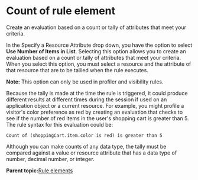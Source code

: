 # Count of rule element

Create an evaluation based on a count or tally of attributes that meet your criteria.

In the Specify a Resource Attribute drop down, you have the option to select **Use Number of Items in List**. Selecting this option allows you to create an evaluation based on a count or tally of attributes that meet your criteria. When you select this option, you must select a resource and the attribute of that resource that are to be tallied when the rule executes.

**Note:** This option can only be used in profiler and visibility rules.

Because the tally is made at the time the rule is triggered, it could produce different results at different times during the session if used on an application object or a current resource. For example, you might profile a visitor's color preference as red by creating an evaluation that checks to see if the number of red items in the user's shopping cart is greater than 5. The rule syntax for this evaluation could be:

```
Count of (shoppingCart.item.color is red) is greater than 5
```

Although you can make counts of any data type, the tally must be compared against a value or resource attribute that has a data type of number, decimal number, or integer.

**Parent topic:**[Rule elements](../pzn/pzn_rule_elements.md)

